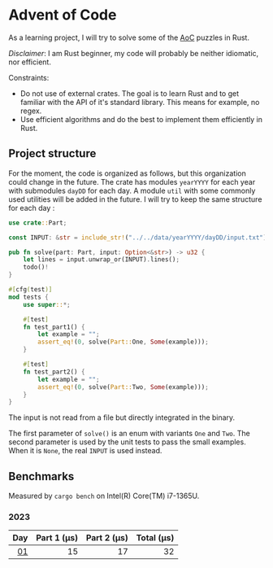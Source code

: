 # Advent of Code

As a learning project, I will try to solve some of the [AoC](https://adventofcode.com/) puzzles in Rust.

*Disclaimer*: I am Rust beginner, my code will probably be neither idiomatic, nor efficient.

Constraints:

* Do not use of external crates. The goal is to learn Rust and to get familiar with the API of it's standard library. This means for example, no regex.
* Use efficient algorithms and do the best to implement them efficiently in Rust.

## Project structure

For the moment, the code is organized as follows, but this organization could change in the future. The crate has modules `yearYYYY` for each year with submodules `dayDD` for each day. A module `util` with some commonly used utilities will be added in the future. I will try to keep the same structure for each day :

```rust
use crate::Part;

const INPUT: &str = include_str!("../../data/yearYYYY/dayDD/input.txt");

pub fn solve(part: Part, input: Option<&str>) -> u32 {
    let lines = input.unwrap_or(INPUT).lines();
    todo()!
}

#[cfg(test)]
mod tests {
    use super::*;

    #[test]
    fn test_part1() {
        let example = "";
        assert_eq!(0, solve(Part::One, Some(example)));
    }

    #[test]
    fn test_part2() {
        let example = "";
        assert_eq!(0, solve(Part::Two, Some(example)));
    }
}
```

The input is not read from a file but directly integrated in the binary.

The first parameter of `solve()` is an enum with variants `One` and `Two`. The second parameter is used by the unit tests to pass the small examples. When it is `None`, the real `INPUT` is used instead.

## Benchmarks

Measured by `cargo bench` on Intel(R) Core(TM) i7-1365U.

### 2023

|                                    Day|Part 1 (µs)|Part 2 (µs)|Total (µs)|
|--------------------------------------:|----------:|----------:|---------:|
| [01](comments/2023/day01.md "comment")|         15|         17|        32|
